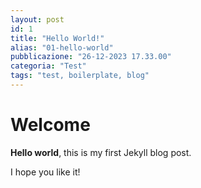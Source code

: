 ```yaml
---
layout: post
id: 1
title: "Hello World!"
alias: "01-hello-world"
pubblicazione: "26-12-2023 17.33.00"
categoria: "Test"
tags: "test, boilerplate, blog"
---
```


# Welcome

**Hello world**, this is my first Jekyll blog post.

<!--more-->

I hope you like it!
